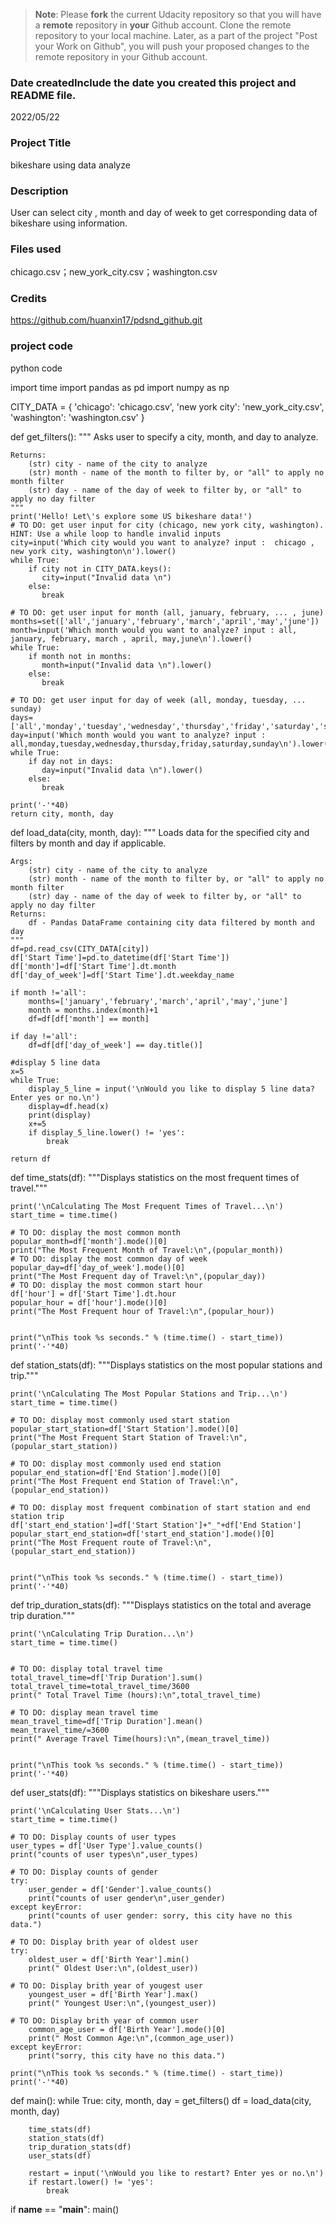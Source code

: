 >**Note**: Please **fork** the current Udacity repository so that you will have a **remote** repository in **your** Github account. Clone the remote repository to your local machine. Later, as a part of the project "Post your Work on Github", you will push your proposed changes to the remote repository in your Github account.

### Date createdInclude the date you created this project and README file.
2022/05/22

### Project Title
bikeshare using data analyze

### Description
User can select city , month and day of week to get corresponding data of bikeshare using information.

### Files used
chicago.csv；new_york_city.csv；washington.csv

### Credits
https://github.com/huanxin17/pdsnd_github.git

### project code
python code


import time
import pandas as pd
import numpy as np

CITY_DATA = { 'chicago': 'chicago.csv',
              'new york city': 'new_york_city.csv',
              'washington': 'washington.csv' }

def get_filters():
    """
    Asks user to specify a city, month, and day to analyze.

    Returns:
        (str) city - name of the city to analyze
        (str) month - name of the month to filter by, or "all" to apply no month filter
        (str) day - name of the day of week to filter by, or "all" to apply no day filter
    """
    print('Hello! Let\'s explore some US bikeshare data!')
    # TO DO: get user input for city (chicago, new york city, washington). HINT: Use a while loop to handle invalid inputs
    city=input('Which city would you want to analyze? input :  chicago , new york city, washington\n').lower()
    while True:
        if city not in CITY_DATA.keys():
           city=input("Invalid data \n")
        else:
           break   

    # TO DO: get user input for month (all, january, february, ... , june)
    months=set(['all','january','february','march','april','may','june'])
    month=input('Which month would you want to analyze? input : all, january, february, march , april, may,june\n').lower()
    while True:
        if month not in months:
           month=input("Invalid data \n").lower()
        else:
           break

    # TO DO: get user input for day of week (all, monday, tuesday, ... sunday)
    days=['all','monday','tuesday','wednesday','thursday','friday','saturday','sunday']
    day=input('Which month would you want to analyze? input : all,monday,tuesday,wednesday,thursday,friday,saturday,sunday\n').lower()
    while True:
        if day not in days:
           day=input("Invalid data \n").lower()
        else:
           break

    print('-'*40)
    return city, month, day


def load_data(city, month, day):
    """
    Loads data for the specified city and filters by month and day if applicable.

    Args:
        (str) city - name of the city to analyze
        (str) month - name of the month to filter by, or "all" to apply no month filter
        (str) day - name of the day of week to filter by, or "all" to apply no day filter
    Returns:
        df - Pandas DataFrame containing city data filtered by month and day
    """
    df=pd.read_csv(CITY_DATA[city])
    df['Start Time']=pd.to_datetime(df['Start Time'])
    df['month']=df['Start Time'].dt.month
    df['day_of_week']=df['Start Time'].dt.weekday_name

    if month !='all':
        months=['january','february','march','april','may','june']
        month = months.index(month)+1
        df=df[df['month'] == month]

    if day !='all':
        df=df[df['day_of_week'] == day.title()]

    #display 5 line data
    x=5
    while True:
        display_5_line = input('\nWould you like to display 5 line data? Enter yes or no.\n')
        display=df.head(x)
        print(display)
        x+=5
        if display_5_line.lower() != 'yes':
            break

    return df


def time_stats(df):
    """Displays statistics on the most frequent times of travel."""

    print('\nCalculating The Most Frequent Times of Travel...\n')
    start_time = time.time()

    # TO DO: display the most common month
    popular_month=df['month'].mode()[0]
    print("The Most Frequent Month of Travel:\n",(popular_month))
    # TO DO: display the most common day of week
    popular_day=df['day_of_week'].mode()[0]
    print("The Most Frequent day of Travel:\n",(popular_day))
    # TO DO: display the most common start hour
    df['hour'] = df['Start Time'].dt.hour
    popular_hour = df['hour'].mode()[0]
    print("The Most Frequent hour of Travel:\n",(popular_hour))


    print("\nThis took %s seconds." % (time.time() - start_time))
    print('-'*40)


def station_stats(df):
    """Displays statistics on the most popular stations and trip."""

    print('\nCalculating The Most Popular Stations and Trip...\n')
    start_time = time.time()

    # TO DO: display most commonly used start station
    popular_start_station=df['Start Station'].mode()[0]
    print("The Most Frequent Start Station of Travel:\n",(popular_start_station))

    # TO DO: display most commonly used end station
    popular_end_station=df['End Station'].mode()[0]
    print("The Most Frequent end Station of Travel:\n",(popular_end_station))

    # TO DO: display most frequent combination of start station and end station trip
    df['start_end_station']=df['Start Station']+"_"+df['End Station']
    popular_start_end_station=df['start_end_station'].mode()[0]
    print("The Most Frequent route of Travel:\n",(popular_start_end_station))


    print("\nThis took %s seconds." % (time.time() - start_time))
    print('-'*40)


def trip_duration_stats(df):
    """Displays statistics on the total and average trip duration."""

    print('\nCalculating Trip Duration...\n')
    start_time = time.time()


    # TO DO: display total travel time
    total_travel_time=df['Trip Duration'].sum()
    total_travel_time=total_travel_time/3600
    print(" Total Travel Time (hours):\n",total_travel_time)

    # TO DO: display mean travel time
    mean_travel_time=df['Trip Duration'].mean()
    mean_travel_time/=3600
    print(" Average Travel Time(hours):\n",(mean_travel_time))


    print("\nThis took %s seconds." % (time.time() - start_time))
    print('-'*40)


def user_stats(df):
    """Displays statistics on bikeshare users."""

    print('\nCalculating User Stats...\n')
    start_time = time.time()

    # TO DO: Display counts of user types
    user_types = df['User Type'].value_counts()
    print("counts of user types\n",user_types)

    # TO DO: Display counts of gender
    try:
        user_gender = df['Gender'].value_counts()
        print("counts of user gender\n",user_gender)
    except keyError:
        print("counts of user gender: sorry, this city have no this data.")

    # TO DO: Display brith year of oldest user
    try:
        oldest_user = df['Birth Year'].min()
        print(" Oldest User:\n",(oldest_user))

    # TO DO: Display brith year of yougest user
        youngest_user = df['Birth Year'].max()
        print(" Youngest User:\n",(youngest_user))

    # TO DO: Display brith year of common user
        common_age_user = df['Birth Year'].mode()[0]
        print(" Most Common Age:\n",(common_age_user))    
    except keyError:
        print("sorry, this city have no this data.")

    print("\nThis took %s seconds." % (time.time() - start_time))
    print('-'*40)


def main():
    while True:
        city, month, day = get_filters()
        df = load_data(city, month, day)

        time_stats(df)
        station_stats(df)
        trip_duration_stats(df)
        user_stats(df)

        restart = input('\nWould you like to restart? Enter yes or no.\n')
        if restart.lower() != 'yes':
            break


if __name__ == "__main__":
	main()
